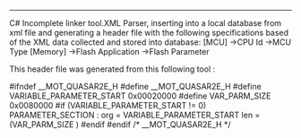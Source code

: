 *****
C# Incomplete linker tool.XML Parser, inserting into a local database from xml file and generating a header file with the following
specifications based of the XML data collected and stored into database:
[MCU]
->CPU Id
->MCU Type
[Memory]
->Flash Application
->Flash Parameter

This header file was generated from this following tool :

#ifndef __MOT_QUASAR2E_H
#define __MOT_QUASAR2E_H
#define VARIABLE_PARAMETER_START 0x00020000
#define VAR_PARM_SIZE 0x0080000
#if (VARIABLE_PARAMETER_START != 0)
PARAMETER_SECTION : org = VARIABLE_PARAMETER_START   len = (VAR_PARM_SIZE )
#endif
#endif /* __MOT_QUASAR2E_H */

##
 
